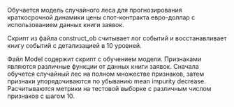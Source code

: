 Обучается модель случайного леса для прогнозирования краткосрочной динамики цены спот-контракта евро-доллар с использованием данных книги заявок.

Скрипт из файла construct_ob считывает лог событий и восстанавливает книгу событий с детализацией в 10 уровней.

Файл Model содержит скрипт с обучением модели. Признаками являются различные функции от данных книги заявок. Сначала обучется случайный лес на полном множестве признаков, затем признаки упорядочиваются по убыванию mean impurity decrease. Расчитываются метрики на тестовой выборке с различным числом признаков с шагом 10.

